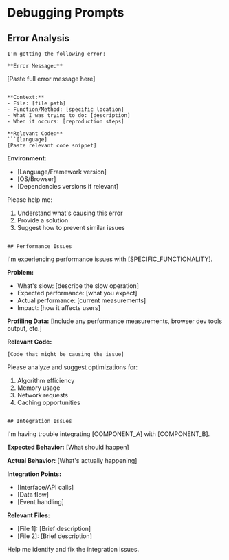 # Debugging Prompts

## Error Analysis

```
I'm getting the following error:

**Error Message:**
```
[Paste full error message here]
```

**Context:**
- File: [file path]
- Function/Method: [specific location]
- What I was trying to do: [description]
- When it occurs: [reproduction steps]

**Relevant Code:**
```[language]
[Paste relevant code snippet]
```

**Environment:**
- [Language/Framework version]
- [OS/Browser]
- [Dependencies versions if relevant]

Please help me:
1. Understand what's causing this error
2. Provide a solution
3. Suggest how to prevent similar issues
```

## Performance Issues

```
I'm experiencing performance issues with [SPECIFIC_FUNCTIONALITY].

**Problem:**
- What's slow: [describe the slow operation]
- Expected performance: [what you expect]
- Actual performance: [current measurements]
- Impact: [how it affects users]

**Profiling Data:**
[Include any performance measurements, browser dev tools output, etc.]

**Relevant Code:**
```[language]
[Code that might be causing the issue]
```

Please analyze and suggest optimizations for:
1. Algorithm efficiency
2. Memory usage
3. Network requests
4. Caching opportunities
```

## Integration Issues

```
I'm having trouble integrating [COMPONENT_A] with [COMPONENT_B].

**Expected Behavior:**
[What should happen]

**Actual Behavior:**
[What's actually happening]

**Integration Points:**
- [Interface/API calls]
- [Data flow]
- [Event handling]

**Relevant Files:**
- [File 1]: [Brief description]
- [File 2]: [Brief description]

Help me identify and fix the integration issues.
```